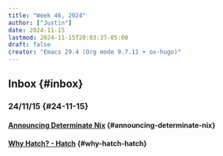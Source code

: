 ```yaml
---
title: "Week 46, 2024"
author: ["Justin"]
date: 2024-11-15
lastmod: 2024-11-15T20:03:37-05:00
draft: false
creator: "Emacs 29.4 (Org mode 9.7.11 + ox-hugo)"
---
```


<div class="outline-1 jvc">

## Inbox {#inbox}

<div class="outline-2 jvc">

### 24/11/15 {#24-11-15}

<div class="outline-3 jvc">

#### [Announcing Determinate Nix](https://determinate.systems/posts/announcing-determinate-nix/) {#announcing-determinate-nix}

</div>

<div class="outline-3 jvc">

#### [Why Hatch? - Hatch](https://hatch.pypa.io/latest/why/) {#why-hatch-hatch}

</div>

</div>

</div>
